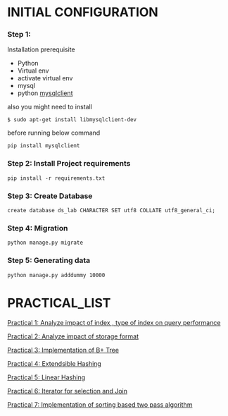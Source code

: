 INITIAL CONFIGURATION
=====================
### Step 1:
Installation prerequisite
- Python
- Virtual env
- activate virtual env
- mysql
- python [mysqlclient](https://pypi.org/project/mysqlclient/)

also you might need to install

    $ sudo apt-get install libmysqlclient-dev

before running below command

    pip install mysqlclient

### Step 2: Install Project requirements

    pip install -r requirements.txt

### Step 3: Create Database

    create database ds_lab CHARACTER SET utf8 COLLATE utf8_general_ci;

### Step 4: Migration

    python manage.py migrate

### Step 5: Generating data

    python manage.py adddummy 10000


PRACTICAL_LIST
==============
[Practical 1: Analyze impact of index , type of index on query performance](practical_1/practical_1.pdf)

[Practical 2: Analyze impact of storage format](practical_2/practical_2.pdf)

[Practical 3: Implementation of B+ Tree](practical_3/practical3.pdf)

[Practical 4: Extendsible Hashing](practical_4/practical_4.pdf)

[Practical 5: Linear Hashing](practical_5/doc/practical_5.pdf)

[Practical 6: Iterator for selection and Join](practical_6/doc/practical_6.pdf)

[Practical 7: Implementation of sorting based two pass algorithm](practical_7/doc/practical_7.pdf)
